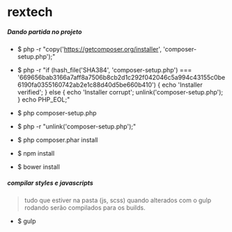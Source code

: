 # rextech


##### Dando partida no projeto

- $ php -r "copy('https://getcomposer.org/installer', 'composer-setup.php');"
- $ php -r "if (hash_file('SHA384', 'composer-setup.php') === '669656bab3166a7aff8a7506b8cb2d1c292f042046c5a994c43155c0be6190fa0355160742ab2e1c88d40d5be660b410') { echo 'Installer verified'; } else { echo 'Installer corrupt'; unlink('composer-setup.php'); } echo PHP_EOL;"
- $ php composer-setup.php
- $ php -r "unlink('composer-setup.php');"
- $ php composer.phar install

- $ npm install

- $ bower install

##### compilar styles e javascripts
> tudo que estiver na pasta (js, scss) quando alterados com o gulp rodando serão compilados para os builds.

- $ gulp